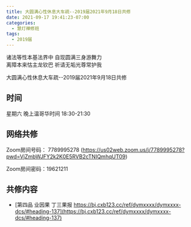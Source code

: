 ```yaml
---
title: 大圆满心性休息大车疏--2019届2021年9月18日共修
date: 2021-09-17 19:41:23-07:00
categories:
  - 慧灯禅修班
tags:
  - 2019届
---
```

诸法等性本基法界中  自现圆满三身游舞力  
离障本来怙主龙钦巴  祈请无垢光尊常护我  

大圆满心性休息大车疏--2019届2021年9月18日共修  


## 时间
星期六 晚上温哥华时间 18:30-21:30    

## 网络共修  
Zoom房间号码： 7789995278 (<https://us02web.zoom.us/j/7789995278?pwd=VjZmbWJFY2k2K0E5RVB2cTNIQmhqUT09>)

Zoom房间密码：19621211       

## 共修内容  

- [第四品 业因果 丁三果报 https://bj.cxb123.cc/ref/dymxxxx/dymxxxx-dcs/#heading-137](https://bj.cxb123.cc/ref/dymxxxx/dymxxxx-dcs/#heading-137)
